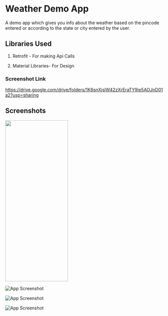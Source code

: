 
# Weather Demo App 

A demo app which gives you info about the weather based on the pincode entered or according to the state or city entered by the user.

## Libraries Used
1) Retrofit - For making Api Calls

2) Material Libraries- For Design

### Screenshot Link
https://drive.google.com/drive/folders/1K6snXjslW42zXrEraTY9ie5AOJnD01a2?usp=sharing


## Screenshots

[<img src='https://github.com/Kakashi-23/WeatherApp/blob/app_screenchots/Screenshots/1.jpg' height="512px" width="200px"/>](https://github.com/Kakashi-23/WeatherApp/blob/app_screenchots/Screenshots/1.jpg?raw=true "Register")

![App Screenshot](https://github.com/Kakashi-23/WeatherApp/blob/app_screenchots/Screenshots/3.jpg?raw=true "Pincode")

![App Screenshot](https://github.com/Kakashi-23/WeatherApp/blob/app_screenchots/Screenshots/4.jpg?raw=true "Main")

![App Screenshot](https://github.com/Kakashi-23/WeatherApp/blob/app_screenchots/Screenshots/5.jpg?raw=true "Main")

  
